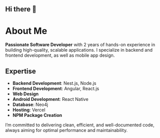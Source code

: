 ## Hi there 👋

# About Me

**Passionate Software Developer** with 2 years of hands-on experience in building high-quality, scalable applications. I specialize in backend and frontend development, as well as mobile app design.

## Expertise

- **Backend Development**: Nest.js, Node.js
- **Frontend Development**: Angular, React.js
- **Web Design**
- **Android Development**: React Native
- **Database**: Neo4j
- **Hosting**: Vercel
- **NPM Package Creation**

I’m committed to delivering clean, efficient, and well-documented code, always aiming for optimal performance and maintainability.


<!--
**Bhandekunal16/bhandekunal16** is a ✨ _special_ ✨ repository because its `README.md` (this file) appears on your GitHub profile.

Here are some ideas to get you started:

- 🔭 I’m currently working on ...
- 🌱 I’m currently learning ...
- 👯 I’m looking to collaborate on ...
- 🤔 I’m looking for help with ...
- 💬 Ask me about ...
- 📫 How to reach me: ...
- 😄 Pronouns: ...
- ⚡ Fun fact: ...
-->
